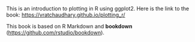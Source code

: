 This is an introduction to plotting in R using ggplot2. Here is the link to the book: https://vratchaudhary.github.io/plotting_r/


This book is based on  R Markdown and **bookdown** (https://github.com/rstudio/bookdown). 
